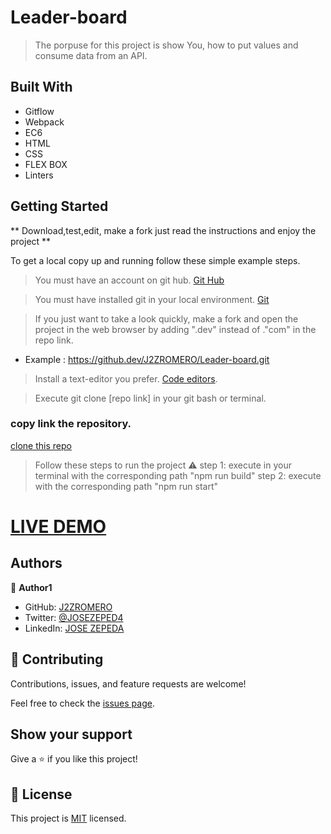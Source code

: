 # Leader-board

> The porpuse for this project is show You, how to put values and consume data from an API.

## Built With

- Gitflow
- Webpack
- EC6
- HTML
- CSS
- FLEX BOX
- Linters


## Getting Started

** Download,test,edit, make a fork  just read the instructions and enjoy the project **

To get a local copy up and running follow these simple example steps.

> You must have an account on git hub. [Git Hub](https://github.com/)

> You must have installed git in your local environment. [Git](https://git-scm.com/download/win)

> If you just want to take a look quickly, make a fork and open the project in the web browser by adding ".dev" instead of ."com" in the repo link.
- Example : https://github.dev/J2ZROMERO/Leader-board.git

> Install a text-editor you prefer. [Code editors](https://desarrolloweb.com/colecciones/editores-codigo).

> Execute git clone [repo link] in your git bash or terminal.

### copy link the repository.

[clone this repo](https://github.com/J2ZROMERO/Leader-board.git)

> Follow these steps to run the project ⚠️
> step 1: execute in your terminal with the corresponding path "npm run build"
> step 2: execute with the corresponding path "npm run start"

# [LIVE DEMO](https://j2zromero.github.io/Leader-board/dist/)

## Authors

👤 **Author1**

- GitHub: [J2ZROMERO](https://github.com/J2ZROMERO)
- Twitter: [@JOSEZEPED4](https://twitter.com/JOSEZEPED4)
- LinkedIn: [JOSE ZEPEDA](https://www.linkedin.com/in/jose-zepeda-733ab91ab/)


## 🤝 Contributing

Contributions, issues, and feature requests are welcome!

Feel free to check the [issues page](../../issues/).

## Show your support

Give a ⭐️ if you like this project!



## 📝 License

This project is [MIT](./LICENSE) licensed.
